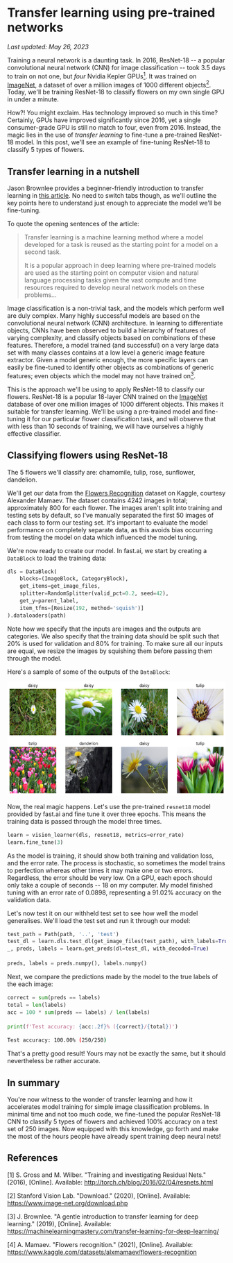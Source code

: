 # Transfer learning using pre-trained networks

*Last updated: May 26, 2023*

Training a neural network is a daunting task. In 2016, ResNet-18 -- a popular convolutional neural network (CNN) for image classification -- took 3.5 days to train on not one, but *four* Nvidia Kepler GPUs[<sup>1</sup>](http://torch.ch/blog/2016/02/04/resnets.html). It was trained on [ImageNet](https://www.image-net.org/), a dataset of over a million images of 1000 different objects[<sup>2</sup>](https://www.image-net.org/download.php). Today, we'll be training ResNet-18 to classify flowers on my own single GPU in under a minute.

How?! You might exclaim. Has technology improved so much in this time? Certainly, GPUs have improved significantly since 2016, yet a single consumer-grade GPU is still no match to four, even from 2016. Instead, the magic lies in the use of *transfer learning* to fine-tune a pre-trained ResNet-18 model. In this post, we'll see an example of fine-tuning ResNet-18 to classify 5 types of flowers.

## Transfer learning in a nutshell

Jason Brownlee provides a beginner-friendly introduction to transfer learning in [this article](https://machinelearningmastery.com/transfer-learning-for-deep-learning/). No need to switch tabs though, as we'll outline the key points here to understand just enough to appreciate the model we'll be fine-tuning.

To quote the opening sentences of the article:

> Transfer learning is a machine learning method where a model developed for a task is reused as the starting point for a model on a second task.
>
> It is a popular approach in deep learning where pre-trained models are used as the starting point on computer vision and natural language processing tasks given the vast compute and time resources required to develop neural network models on these problems...

Image classification is a non-trivial task, and the models which perform well are duly complex. Many highly successful models are based on the convolutional neural network (CNN) architecture. In learning to differentiate objects, CNNs have been observed to build a hierarchy of features of varying complexity, and classify objects based on combinations of these features. Therefore, a model trained (and successful) on a very large data set with many classes contains at a low level a generic image feature extractor. Given a model generic enough, the more specific layers can easily be fine-tuned to identify other objects as combinations of generic features; even objects which the model may not have trained on[<sup>3</sup>](https://machinelearningmastery.com/transfer-learning-for-deep-learning/).

This is the approach we'll be using to apply ResNet-18 to classify our flowers. ResNet-18 is a popular 18-layer CNN trained on the [ImageNet](https://www.image-net.org/) database of over one million images of 1000 different objects. This makes it suitable for transfer learning. We'll be using a pre-trained model and fine-tuning it for our particular flower classification task, and will observe that with less than 10 seconds of training, we will have ourselves a highly effective classifier.

## Classifying flowers using ResNet-18

The 5 flowers we'll classify are: chamomile, tulip, rose, sunflower, dandelion.

We'll get our data from the [Flowers Recognition](https://www.kaggle.com/datasets/alxmamaev/flowers-recognition) dataset on Kaggle, courtesy Alexander Mamaev. The dataset contains 4242 images in total; approximately 800 for each flower. The images aren't split into training and testing sets by default, so I've manually separated the first 50 images of each class to form our testing set. It's important to evaluate the model performance on completely separate data, as this avoids bias occurring from testing the model on data which influenced the model tuning.

We're now ready to create our model. In fast.ai, we start by creating a `DataBlock` to load the training data:

```python
dls = DataBlock(
    blocks=(ImageBlock, CategoryBlock),
    get_items=get_image_files,
    splitter=RandomSplitter(valid_pct=0.2, seed=42),
    get_y=parent_label,
    item_tfms=[Resize(192, method='squish')]
).dataloaders(path)
```

Note how we specify that the inputs are images and the outputs are categories. We also specify that the training data should be split such that 20% is used for validation and 80% for training. To make sure all our inputs are equal, we resize the images by squishing them before passing them through the model.

Here's a sample of some of the outputs of the `DataBlock`:

![](/images/2023-05-20_flowers_sample.png)

Now, the real magic happens. Let's use the pre-trained `resnet18` model provided by fast.ai and fine tune it over three epochs. This means the training data is passed through the model three times.

```python
learn = vision_learner(dls, resnet18, metrics=error_rate)
learn.fine_tune(3)
```

As the model is training, it should show both training and validation loss, and the error rate. The process is stochastic, so sometimes the model trains to perfection whereas other times it may make one or two errors. Regardless, the error should be very low. On a GPU, each epoch should only take a couple of seconds -- 18 on my computer. My model finished tuning with an error rate of 0.0898, representing a 91.02% accuracy on the validation data.

Let's now test it on our withheld test set to see how well the model generalises. We'll load the test set and run it through our model:

```python
test_path = Path(path, '..', 'test')
test_dl = learn.dls.test_dl(get_image_files(test_path), with_labels=True)
_, preds, labels = learn.get_preds(dl=test_dl, with_decoded=True)

preds, labels = preds.numpy(), labels.numpy()
```

Next, we compare the predictions made by the model to the true labels of the each image:

```python
correct = sum(preds == labels)
total = len(labels)
acc = 100 * sum(preds == labels) / len(labels)

print(f'Test accuracy: {acc:.2f}% ({correct}/{total})')
```
```bash
Test accuracy: 100.00% (250/250)
```

That's a pretty good result! Yours may not be exactly the same, but it should nevertheless be rather accurate.

## In summary

You're now witness to the wonder of transfer learning and how it accelerates model training for simple image classification problems. In minimal time and not too much code, we fine-tuned the popular ResNet-18 CNN to classify 5 types of flowers and achieved 100% accuracy on a test set of 250 images. Now equipped with this knowledge, go forth and make the most of the hours people have already spent training deep neural nets!

## References

[1] S. Gross and M. Wilber. "Training and investigating Residual Nets." (2016), [Online]. Available: http://torch.ch/blog/2016/02/04/resnets.html

[2] Stanford Vision Lab. "Download." (2020), [Online]. Available: https://www.image-net.org/download.php

[3] J. Brownlee. "A gentle introduction to transfer learning for deep learning." (2019), [Online]. Available: https://machinelearningmastery.com/transfer-learning-for-deep-learning/

[4] A. Mamaev. "Flowers recognition." (2021), [Online]. Available: https://www.kaggle.com/datasets/alxmamaev/flowers-recognition
